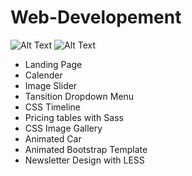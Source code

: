 # Web-Developement
![Alt Text](https://img.shields.io/badge/HTML-5-brightgreen)
![Alt Text](https://img.shields.io/badge/CSS-3-red)<br/>

* Landing Page
* Calender
* Image Slider
* Tansition Dropdown Menu
* CSS Timeline
* Pricing tables with Sass
* CSS Image Gallery
* Animated Car
* Animated Bootstrap Template
* Newsletter Design with LESS
